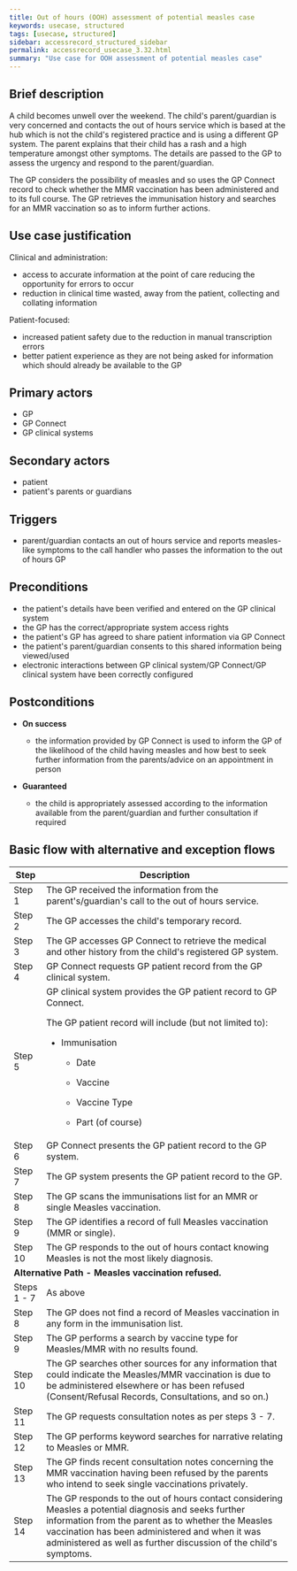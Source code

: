 ```yaml
---
title: Out of hours (OOH) assessment of potential measles case
keywords: usecase, structured
tags: [usecase, structured] 
sidebar: accessrecord_structured_sidebar
permalink: accessrecord_usecase_3.32.html
summary: "Use case for OOH assessment of potential measles case"
---
```


## Brief description

A child becomes unwell over the weekend. The child's parent/guardian is very concerned and contacts the out of hours service which is based at the hub which is not the child's registered practice and is using a different GP system. The parent explains that their child has a rash and a high temperature amongst other symptoms. The details are passed to the GP to assess the urgency and respond to the parent/guardian.

The GP considers the possibility of measles and so uses the GP Connect record to check whether the MMR vaccination has been administered and to its full course. The GP retrieves the immunisation history and searches for an MMR vaccination so as to inform further actions.

## Use case justification

Clinical and administration:

  - access to accurate information at the point of care reducing the opportunity for errors to occur
  - reduction in clinical time wasted, away from the patient, collecting and collating information

Patient-focused:

  - increased patient safety due to the reduction in manual transcription errors
  - better patient experience as they are not being asked for information which should already be available to the GP

## Primary actors

  - GP
  - GP Connect
  - GP clinical systems

## Secondary actors

  - patient
  - patient's parents or guardians

## Triggers

  - parent/guardian contacts an out of hours service and reports measles-like symptoms to the call handler who passes the information to the out of hours GP

## Preconditions

  - the patient's details have been verified and entered on the GP clinical system
  - the GP has the correct/appropriate system access rights
  - the patient's GP has agreed to share patient information via GP Connect
  - the patient's parent/guardian consents to this shared information being viewed/used
  - electronic interactions between GP clinical system/GP Connect/GP clinical system have been correctly configured

## Postconditions

  - **On success**
    
      - the information provided by GP Connect is used to inform the GP of the likelihood of the child having measles and how best to seek further information from the parents/advice on an appointment in person

  - **Guaranteed**
    
      - the child is appropriately assessed according to the information available from the parent/guardian and further consultation if required

## Basic flow with alternative and exception flows

<table>
<thead>
<tr class="header">
<th width="10%"><strong>Step</strong></th>
<th><strong>Description</strong></th>
</tr>
</thead>
<tbody>
<tr class="odd">
<td>Step 1</td>
<td>The GP received the information from the parent's/guardian's call to the out of hours service.</td>
</tr>
<tr class="even">
<td>Step 2</td>
<td>The GP accesses the child's temporary record.</td>
</tr>
<tr class="odd">
<td>Step 3</td>
<td>The GP accesses GP Connect to retrieve the medical and other history from the child's registered GP system.</td>
</tr>
<tr class="even">
<td>Step 4</td>
<td>GP Connect requests GP patient record from the GP clinical system.</td>
</tr>
<tr class="odd">
<td>Step 5</td>
<td>GP clinical system provides the GP patient record to GP Connect.
<p>The GP patient record will include (but not limited to):</p>
<ul>
<li><p>Immunisation</p>
<ul>
<li><p>Date</p></li>
<li><p>Vaccine</p></li>
<li><p>Vaccine Type</p></li>
<li><p>Part (of course)</p></li>
</ul></li>
</ul></td>
</tr>
<tr class="even">
<td>Step 6</td>
<td>GP Connect presents the GP patient record to the GP system.</td>
</tr>
<tr class="odd">
<td>Step 7</td>
<td>The GP system presents the GP patient record to the GP.</td>
</tr>
<tr class="even">
<td>Step 8</td>
<td>The GP scans the immunisations list for an MMR or single Measles vaccination.</td>
</tr>
<tr class="odd">
<td>Step 9</td>
<td>The GP identifies a record of full Measles vaccination (MMR or single).</td>
</tr>
<tr class="even">
<td>Step 10</td>
<td>The GP responds to the out of hours contact knowing Measles is not the most likely diagnosis.</td>
</tr>
<tr class="odd">
<td colspan="2"><strong>Alternative Path - Measles vaccination refused.</strong></td>
</tr>
<tr class="even">
<td>Steps 1 - 7</td>
<td>As above</td>
</tr>
<tr class="odd">
<td>Step 8</td>
<td>The GP does not find a record of Measles vaccination in any form in the immunisation list.</td>
</tr>
<tr class="even">
<td>Step 9</td>
<td>The GP performs a search by vaccine type for Measles/MMR with no results found.</td>
</tr>
<tr class="odd">
<td>Step 10</td>
<td>The GP searches other sources for any information that could indicate the Measles/MMR vaccination is due to be administered elsewhere or has been refused (Consent/Refusal Records, Consultations, and so on.)</td>
</tr>
<tr class="even">
<td>Step 11</td>
<td>The GP requests consultation notes as per steps 3 - 7.</td>
</tr>
<tr class="odd">
<td>Step 12</td>
<td>The GP performs keyword searches for narrative relating to Measles or MMR.</td>
</tr>
<tr class="even">
<td>Step 13</td>
<td>The GP finds recent consultation notes concerning the MMR vaccination having been refused by the parents who intend to seek single vaccinations privately.</td>
</tr>
<tr class="odd">
<td>Step 14</td>
<td>The GP responds to the out of hours contact considering Measles a potential diagnosis and seeks further information from the parent as to whether the Measles vaccination has been administered and when it was administered as well as further discussion of the child's symptoms.</td>
</tr>
</tbody>
</table>
